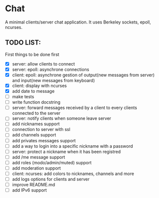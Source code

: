 # Chat

A minimal clients/server chat application.
It uses Berkeley sockets, epoll, ncurses.

## TODO LIST:
First things to be done first

- [x] server: allow clients to connect
- [x] server: epoll: asynchrone connections 
- [x] client: epoll: asynchrone gestion of output(new messages from server) and input(new messages from keyboard)
- [x] client: display with ncurses
- [x] add date to message
- [ ] make tests
- [ ] write function docstring
- [ ] server: forward messages received by a client to every clients connected to the server
- [ ] server: notify clients when someone leave server
- [ ] add nicknames support
- [ ] connection to server with ssl
- [ ] add channels support
- [ ] add privates messages support
- [ ] add a way to login into a specific nickname with a password
- [ ] server: protect a nickname when it has been registred
- [ ] add /me message support
- [ ] add roles (modo/admin/muted) support
- [ ] add moderation support
- [ ] client: ncurses: add colors to nicknames, channels and more
- [ ] add logs options for clients and server
- [ ] improve README.md
- [ ] add IPv6 support
